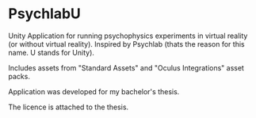 # PsychlabU
Unity Application for running psychophysics experiments in virtual reality (or without virtual reality). Inspired by Psychlab (thats the reason for this name. U stands for Unity). 

Includes assets from "Standard Assets" and "Oculus Integrations" asset packs.

Application was developed for my bachelor's thesis. 

The licence is attached to the thesis.
